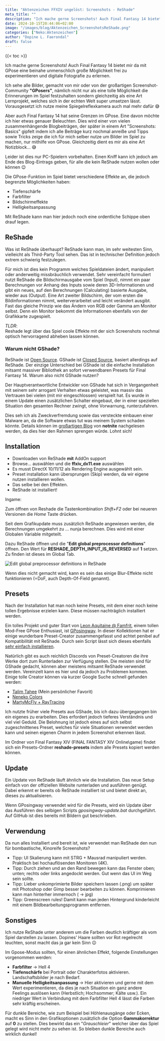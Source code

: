 ```yaml
---
title: "Aktenzeichen FFXIV ungelöst: Screenshots - ReShade"
meta_title: ""
description: "Ich mache gerne Screenshots! Auch Final Fantasy 14 bietet mir da mit GPose eine beinahe unmenschlich große Möglichkeit frei zu experimentieren und digitale Fotografie zu erlernen."
date: 2024-10-15T20:44:06+02:00
image: "/images/blog/Aktenzeichen_ScreenshotsReShade.png"
categories: ["Neko:Aktenzeichen"]
author: "Dopine L. Faerondal"
draft: false
---
```


{{< toc >}}

Ich mache gerne Screenshots! Auch Final Fantasy 14 bietet mir da mit GPose eine beinahe unmenschlich große Möglichkeit frei zu experimentieren und digitale Fotografie zu erlernen. 

Ich sehe alle Bilder, gemacht von mir oder von der großartigen Screenshot-Community **"GPosers"**, nämlich nicht nur als eine tolle Möglichkeit die Erinnerungen im Spiel festzuhalten sondern gleichzeitig als eine Art Lernprojekt, welches sich in der echten Welt super umsetzen lässt. Vorausgesetzt ich nutze meine Spiegelreflexkamera auch mal mehr dafür :sweat_smile:

Aber auch Final Fantasy 14 hat seine Grenzen im GPose. Eine davon möchte ich hier etwas genauer Beleuchten. Dies wird einer von vielen zusammenhängende Blogbeiträgen, der später in einem Art "Screenshots: Basics" gipfelt indem ich alle Beiträge kurz nochmal anreiße und Tipps sowie Tricks zeige die ich für mich selber nutze um Bilder im Spiel zu machen, nur mithilfe von GPose. Gleichzeitig dient es mir als eine Art Notizblock... :sweat_smile:

Leider ist dies nur PC-Spielern vorbehalten. Einen Kniff kann ich jedoch am Ende des Blog-Eintrags geben, für alle die kein ReShade nutzen wollen oder können :wink:

Die GPose-Funktion im Spiel bietet verschiedene Effekte an, die jedoch begrenzte Möglichkeiten haben:

* Tiefenschärfe
* Farbfilter
* Bildschirmeffekte
* Helligkeitsanpassung

Mit ReShade kann man hier jedoch noch eine ordentliche Schippe oben drauf legen.

## ReShade

Was ist ReShade überhaupt? ReShade kann man, im sehr weitesten Sinn, vielleicht als Third-Party Tool sehen. Das ist in technischer Definition jedoch extrem schwierig festzulegen. 

Für mich ist dies kein Programm welches Spieldateien ändert, manipuliert oder anderweitig missbräuchlich verwendet. Sehr vereinfacht formuliert nutzt ReShade die Bildschirmausgabe vom Spiel (Input), nimmt ein paar Berechnungen vor Anhang des Inputs sowie deren 3D-Informationen und gibt ein neues, auf den Berechnungen (Calculating) basierte Ausgabe, wieder aus (Output). Eine Art zweiter Bildschirm, der vom ersten die Bildinformationen nimmt, weiterverarbeitet und leicht verändert ausgibt. Fast das gleiche Prinzip wie das Ändern von RGB oder Gamma am Monitor selbst. Denn ein Monitor bekommt die Informationen ebenfalls von der Grafikkarte zugespielt.

*TLDR*:  
Reshade legt über das Spiel coole Effekte mit der sich Screenshots nochmal optisch hervorragend abheben lassen können.

### Warum nicht GShade?

ReShade ist [Open Source](https://de.wikipedia.org/wiki/Open_Source). GShade ist [Closed Source](https://de.wikipedia.org/wiki/Propriet%C3%A4re_Software), basiert allerdings auf ReShade. Der einzige Unterschied bei GShade ist die einfache Installation mitsamt massiver Bibliothek an sofort verwendbaren Presets für Final Fantasy 14. Warum also nicht GShade nutzen?

Der Hauptverantwortliche Entwickler von GShade hat sich in Vergangenheit mit seinem sehr arrogant Verhalten etwas geleistet, was massiv das Vertrauen bei vielen (mit mir eingeschlossen) verspielt hat. Es wurde in einem Update einen zusätzlichen Schalter eingebaut, der in einer speziellen Situation den gesamten Rechner zwingt, ohne Vorwarnung, runterzufahren. 

Dies seh ich als Zweckverfremdung sowie das versteckte einbauen einer Malware an, da die Software etwas tut was meinem System schaden könnte. Details können im [großartigen Blog](https://notnite.com/blog/gshade-tango-2) von **notnite** nachgelesen werden, da dies hier den Rahmen sprengen würde. Lohnt sich!

## Installation

* Downloaden von ReShade **mit** AddOn support
* Browse... auswählen und die **ffxiv_dx11.exe** auswählen
* Es musst DirectX 10/11/12 als Rendering Engine ausgewählt sein.
* Preset installation kann übersprungen (Skip) werden, da wir eigene nutzen installieren wollen. 
* Das selbe bei den Effekten.
* ReShade ist installiert!

Ingame:

Zum öffnen von Reshade die Tastenkombination *Shift+F2* oder bei neueren Versionen die *Home* Taste drücken.

Seit dem Grafikupdate muss zusätzlich ReShade angewiesen werden, die Berechnungen umgekehrt zu ... nunja berechnen. Dies wird mit einer Globalen Variable mitgeteilt. 

Dazu ReShade öffnen und die "**Edit global preprocessor definitions**" öffnen. Den Wert für **RESHADE_DEPTH_INPUT_IS_REVERSED** auf **1** setzen. Zu finden ist dieses im Global Tab.

![Edit global preprocessor definitions in ReShade](images/blog/screenshots/1729017839-Aktenzeichen_Screenshot-ReShade.png)

Wenn dies nicht gemacht wird, kann es sein das einige Blur-Effekte nicht funktionieren (=DoF, auch Depth-Of-Field genannt).

## Presets

Nach der Installation hat man noch keine Presets, mit dem einer noch keine tollen Ergebnisse erzielen kann. Diese müssen nachträglich installiert werden.

Ein tolles Projekt und guter Start von [Leon Aquitaine @ Famfrit](https://x.com/LeonAquitaine), einem tollen Mod-Free GPose Enthusiast, ist [GPosingway](https://github.com/gposingway/gposingway). In dieser Kollektionen hat er einige wunderbare Preset-Creator zusammengefasst und achtet penibel auf Kompatibilität mit ReShade. Durch sein Script lässt sich dieses ebenfalls [sehr einfach installieren](https://github.com/gposingway/gposingway/blob/main/md/gposingway_installer_instructions.md).

Natürlich gibt es auch reichlich Discords von Preset-Creatoren die ihre Werke dort zum Runterladen zur Verfügung stellen. Die meisten sind für GShade gedacht, können aber meistens mitsamt ReShade verwendet werden. Vereinzelt kann es hier und da jedoch zu Problemen kommen. Einige tolle Creator können via kurzer Google Suche schnell gefunden werden:

* [Talim Tahee](https://talimstahee.carrd.co/) (Mein persönlicher Favorit)
* [Neneko Colors](https://nenekocolors.carrd.co/)
* [MartyMcFly + RayTracing](https://www.martysmods.com/)

Ich nutzte früher viele Presets aus GShade, bis ich dazu übergegangen bin ein eigenes zu erarbeiten. Dies erfordert jedoch tieferes Verständnis und viel viel Geduld. Die Belohnung ist jedoch eines auf sich selbst zugeschnittenes Preset, welches für viele Situationen verwendet werden kann und seinen eigenen *Charm* in jedem Screenshot erkennen lässt.

Im Ordner von Final Fantasy XIV (FINAL FANTASY XIV Online\game) findet sich ein Presets-Ordner **reshade-presets** indem alle Presets kopiert werden können.

## Update

Ein Update von ReShade läuft ähnlich wie die Installation. Das neue Setup einfach von der offiziellen Website runterladen und ausführen genügt. Dabei erkennt er bereits ob ReShade installiert ist und bietet direkt an, dieses zu aktualisieren.

Wenn GPosingway verwendet wird für die Presets, wird ein Update über das Ausführen des selbigen Scripts *gposingway-update.bat*
durchgeführt. Auf GitHub ist dies bereits mit Bildern gut beschrieben.

## Verwendung

Da nun alles Installiert und bereit ist, wie verwendet man ReShade den nun für bombastische, Kinoreife Screenshots?

* Tipp: UI Skalierung kann mit STRG + Mausrad manipuliert werden. Praktisch bei hochauflösenden Monitoren (4K).
* Tipp: Durch ziehen und an den Rand bewegen kann das Fenster oben; unten; rechts oder links angedockt werden. Gut wenn das UI im Weg sein sollte.
* Tipp: Lieber unkomprimierte Bilder speichern lassen (.png) um später mit Photoshop oder Gimp besser bearbeiten zu können. Komprimieren kann man hinterher immernoch ( -> jpg)
* Tipp: Greenscreen rules! Damit kann man jeden Hintergrund kinderleicht mit einem Bildbearbeitungsprogramm entfernen. 

## Sonstiges

Ich nutze ReShade unter anderem um die Farben deutlich kräftiger als vom Spiel darstellen zu lassen. Dopines' Haare sollten vor Rot regelrecht leuchten, sonst macht das ja gar kein Sinn :wink:

Im Gpose-Modus sollten, für einen ähnlichen Effekt, folgende Einstellungen vorgenommen werden:

* **Farbfilter** -> Hell 4
* **Tiefenschärfe** bei Portrait oder Charakterfotos aktivieren. Landschaftsbilder je nach Bedarf.
* **Manuelle Helligkeitsanpassung** -> Hier aktivieren und gerne mit dem Wert experimentieren, da dies je nach Situation ein ganz andere Feelings auslösen kann (Herbstlich; Hochsommer; Kälte usw.). Ein niedriger Wert in Verbindung mit dem Farbfilter Hell 4 lässt die Farben sehr kräftig erscheinen.

Für dunkle Bereiche, wie zum Beispiel bei Höhlenausgänge oder Ecken, macht es Sinn in den Grafikoptionen zusätzlich die Option **Gammakorrektur** auf **0** zu stellen. Dies bewirkt das ein "*Grauschleier*" welcher über das Spiel gelegt wird nicht mehr zu sehen ist. So bleiben dunkle Bereiche auch wirklich dunkel!

